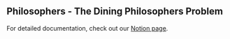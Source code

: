 ## Philosophers - The Dining Philosophers Problem  

For detailed documentation, check out our [Notion page](https://www.notion.so/Philosophers-The-Dining-Philosophers-Problem-1bb43e92de4080b58a75c8966e40fae1).  
